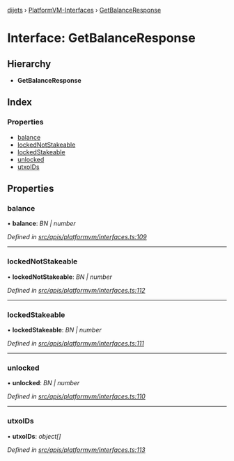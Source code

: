 [dijets](../README.md) › [PlatformVM-Interfaces](../modules/platformvm_interfaces.md) › [GetBalanceResponse](platformvm_interfaces.getbalanceresponse.md)

# Interface: GetBalanceResponse

## Hierarchy

* **GetBalanceResponse**

## Index

### Properties

* [balance](platformvm_interfaces.getbalanceresponse.md#balance)
* [lockedNotStakeable](platformvm_interfaces.getbalanceresponse.md#lockednotstakeable)
* [lockedStakeable](platformvm_interfaces.getbalanceresponse.md#lockedstakeable)
* [unlocked](platformvm_interfaces.getbalanceresponse.md#unlocked)
* [utxoIDs](platformvm_interfaces.getbalanceresponse.md#utxoids)

## Properties

###  balance

• **balance**: *BN | number*

*Defined in [src/apis/platformvm/interfaces.ts:109](https://github.com/Dijets-Inc/dijetsjs/blob/ca67b81/src/apis/platformvm/interfaces.ts#L109)*

___

###  lockedNotStakeable

• **lockedNotStakeable**: *BN | number*

*Defined in [src/apis/platformvm/interfaces.ts:112](https://github.com/Dijets-Inc/dijetsjs/blob/ca67b81/src/apis/platformvm/interfaces.ts#L112)*

___

###  lockedStakeable

• **lockedStakeable**: *BN | number*

*Defined in [src/apis/platformvm/interfaces.ts:111](https://github.com/Dijets-Inc/dijetsjs/blob/ca67b81/src/apis/platformvm/interfaces.ts#L111)*

___

###  unlocked

• **unlocked**: *BN | number*

*Defined in [src/apis/platformvm/interfaces.ts:110](https://github.com/Dijets-Inc/dijetsjs/blob/ca67b81/src/apis/platformvm/interfaces.ts#L110)*

___

###  utxoIDs

• **utxoIDs**: *object[]*

*Defined in [src/apis/platformvm/interfaces.ts:113](https://github.com/Dijets-Inc/dijetsjs/blob/ca67b81/src/apis/platformvm/interfaces.ts#L113)*

